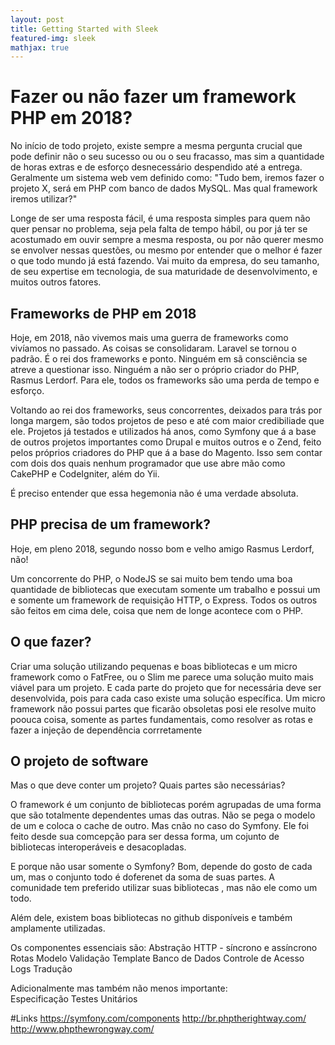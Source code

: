 ```yaml
---
layout: post
title: Getting Started with Sleek
featured-img: sleek
mathjax: true
---
```


# Fazer ou não fazer um framework PHP em 2018?
No início de todo projeto, existe sempre a mesma pergunta crucial que pode definir não o seu sucesso ou ou o seu fracasso, mas sim a quantidade de horas extras e de esforço desnecessário despendido até a entrega. Geralmente um sistema web vem definido como: "Tudo bem, iremos fazer o projeto X, será em PHP com banco de dados MySQL. Mas qual framework iremos utilizar?"

Longe de ser uma resposta fácil, é uma resposta simples para quem não quer pensar no problema, seja pela falta de tempo hábil, ou por já ter se acostumado em ouvir sempre a mesma resposta, ou por não querer mesmo se envolver nessas questões, ou mesmo por entender que o melhor é fazer o que todo mundo já está fazendo. Vai muito da empresa, do seu tamanho, de seu expertise em tecnologia, de sua maturidade de desenvolvimento, e muitos outros fatores.

## Frameworks de PHP em 2018
Hoje, em 2018, não vivemos mais uma guerra de frameworks como vivíamos no passado. As coisas se consolidaram. Laravel se tornou o padrão. É o rei dos frameworks e ponto. Ninguém em sã consciência se atreve a questionar isso. Ninguém a não ser o próprio criador do PHP, Rasmus Lerdorf. Para ele, todos os frameworks são uma perda de tempo e esforço.

Voltando ao rei dos frameworks, seus concorrentes, deixados para trás por longa margem, são todos projetos de peso e até com maior credibiliade que ele. Projetos já testados e utilizados há anos, como Symfony que á a base de outros projetos importantes como Drupal e muitos outros e o Zend, feito pelos próprios criadores do PHP que á a base do Magento. Isso sem contar com dois dos quais nenhum programador que use abre mão como CakePHP e CodeIgniter, além do Yii.

É preciso entender que essa hegemonia não é uma verdade absoluta.

## PHP precisa de um framework?
Hoje, em pleno 2018, segundo nosso bom e velho amigo Rasmus Lerdorf, não!

Um concorrente do PHP, o NodeJS se sai muito bem tendo uma boa quantidade de bibliotecas que executam somente um trabalho e possui um e somente um framework de requisição HTTP, o Express. Todos os outros são feitos em cima dele, coisa que nem de longe acontece com o PHP.

## O que fazer?
Criar uma solução utilizando pequenas e boas bibliotecas e um micro framework como o FatFree, ou o Slim me parece uma solução muito mais viável para um projeto.
E cada parte do projeto que for necessária deve ser desenvolvida, pois para cada caso existe uma solução específica. 
Um micro framework não possui partes que ficarão obsoletas posi ele resolve muito poouca coisa, somente as partes fundamentais, como resolver as rotas e fazer a injeção de dependência corrretamente

## O projeto de software
Mas o que deve conter um projeto? Quais partes são necessárias?

O framework é um conjunto de bibliotecas porém agrupadas de uma forma que são totalmente dependentes umas das outras. Não se pega o modelo de um e coloca o cache de outro. Mas cnão no caso do Symfony. Ele foi feito desde sua comcepção para ser dessa forma, um cojunto de bibliotecas interoperáveis e desacopladas.

E porque não usar somente o Symfony? Bom, depende do gosto de cada um, mas o conjunto todo é doferenet da soma de suas partes. A comunidade tem preferido utilizar suas bibliotecas , mas não ele como um todo. 

Além dele, existem boas bibliotecas no github disponíveis e também amplamente utilizadas.

Os componentes essenciais  são:
    Abstração HTTP - síncrono e assíncrono
    Rotas
    Modelo
    Validação
    Template
    Banco de Dados
    Controle de Acesso
    Logs
    Tradução

Adicionalmente mas também não menos importante:    
    Especificação
    Testes Unitários

#Links
https://symfony.com/components
http://br.phptherightway.com/
http://www.phpthewrongway.com/
